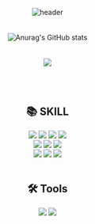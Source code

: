<div align=center>

![header](https://capsule-render.vercel.app/api?type=waving&height=300&color=0:33C2FF,100:FF118B&text=Mingi%20Git&section=header&fontColor=FFFFFF&reversal=false&fontAlignY=50&textBg=false&animation=fadeIn&descAlign=50&descAlignY=50)
<br>
<br>
<br>
<img src="https://github-readme-stats.vercel.app/api?username=minginew&show_icons=true&theme=radical" alt="Anurag's GitHub stats"/>
<br>
<br>
<br>
<a href="https://solved.ac/thsalsrl102">
<img src="http://mazandi.herokuapp.com/api?handle=thsalsrl102&theme=warm"/>
</a>
</div>
<br>
<br>

<div align=center><h2>📚 SKILL</h3></div>
<div align=center>  
  <img src="https://img.shields.io/badge/html5-E34F26?style=flat-square&logo=html5&logoColor=white"> 
  <img src="https://img.shields.io/badge/css-1572B6?style=flat-square&logo=css3&logoColor=white"> 
  <img src="https://img.shields.io/badge/javascript-F7DF1E?style=flat-square&logo=javascript&logoColor=black">
  <img src="https://img.shields.io/badge/Typescript-3178C6?style=flat-square&logo=Typescript&logoColor=white"/> 
  <br>

 <img src="https://img.shields.io/badge/Tailwind CSS-06B6D4?style=flat-square&logo=Tailwind CSS&logoColor=white"/>
  <img src="https://img.shields.io/badge/java-007396?style=flat-square&logo=java&logoColor=white"> 
  <img src="https://img.shields.io/badge/mysql-4479A1?style=flat-square&logo=mysql&logoColor=white"> 
  <br>

  <img src="https://img.shields.io/badge/react-61DAFB?style=flat-square&logo=react&logoColor=black"> 
  <img src="https://img.shields.io/badge/vue.js-4FC08D?style=flat-square&logo=vue.js&logoColor=white"> 
  <img src="https://img.shields.io/badge/spring-6DB33F?style=flat-square&logo=spring&logoColor=white"> 
  <br>
</div>
<br>
<div align=center><h2>🛠️ Tools</h2>
    <div align=center>
    <img src="https://img.shields.io/badge/github-181717?style=flat-square&logo=github&logoColor=white">
    <img src="https://img.shields.io/badge/git-F05032?style=flat-square&logo=git&logoColor=white">
    <br>
    </div>
</div>
